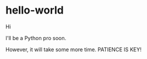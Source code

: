 # hello-world
Hi

I'll be a Python pro soon.

However, it will take some more time.
PATIENCE IS KEY!